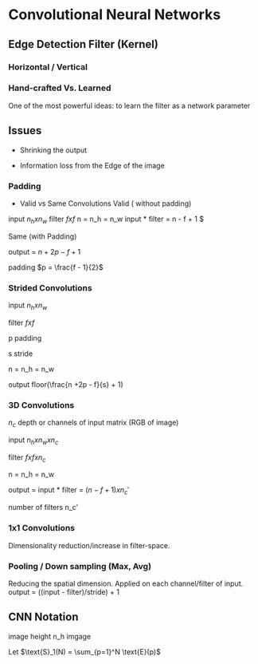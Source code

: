 # Convolutional Neural Networks

## Edge Detection Filter (Kernel)
### Horizontal / Vertical

### Hand-crafted Vs. Learned
One of the most powerful ideas: to learn the filter as a network parameter

## Issues
* Shrinking the output

* Information loss from the Edge of the image

### Padding

* Valid vs Same Convolutions
Valid ( without padding)

 input $n_h x n_w$
 filter $f x f$ 
 n = n_h = n_w
 input * filter = n - f + 1 $

Same (with Padding)

output = $n + 2p - f + 1$ 

padding $p = \frac{f - 1}{2}$

### Strided Convolutions

input $n_h x n_w$

filter $f x f$

p padding 

s stride

 n = n_h = n_w
 
output floor(\frac{n +2p - f}{s} + 1)

### 3D Convolutions
$n_c$ depth or channels of input matrix (RGB of image)

input $n_h x n_w x n_c$

filter $f x f x n_c$
 
 n = n_h = n_w
 
output = input * filter = $(n - f + 1) x n_c'$

number of filters n_c' 

### 1x1 Convolutions
Dimensionality reduction/increase in filter-space.

### Pooling / Down sampling (Max, Avg)
Reducing the spatial dimension. Applied on each channel/filter of input.
output = ((input - filter)/stride) + 1
## CNN Notation
image height n_h
imgage 

Let $\text{S}_1(N) = \sum_{p=1}^N \text{E}(p)$
